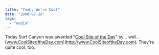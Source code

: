 ```yaml
---
title: "Yeah, We're Cool"
date: "2008-07-28"
tags: 
  - "media"
---
```


Today Surf Canyon was awarded "[Cool Site of the Day](http://www.coolsiteoftheday.com/cgi-bin/stillcool.pl?month=07&year=2008)" by... well... [www.CoolSiteoftheDay.com](http://www.CoolSiteoftheDay.com). They're quite cool, too.
